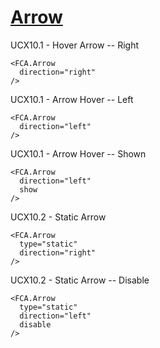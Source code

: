 [Arrow](https://tools.publicis.sapient.com/confluence/display/CGDMP/UCX10+-+Arrow)
===========================

UCX10.1 - Hover Arrow -- Right
```playground
<FCA.Arrow
  direction="right"
/>
```

UCX10.1 - Arrow Hover -- Left
```playground
<FCA.Arrow
  direction="left"
/>
```

UCX10.1 - Arrow Hover -- Shown
```playground
<FCA.Arrow
  direction="left"
  show
/>
```


UCX10.2 - Static Arrow
```playground
<FCA.Arrow
  type="static"
  direction="right"
/>
```

UCX10.2 - Static Arrow -- Disable
```playground
<FCA.Arrow
  type="static"
  direction="left"
  disable
/>
```


